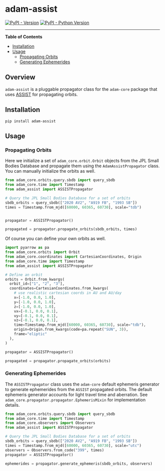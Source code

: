 # adam-assist

[![PyPI - Version](https://img.shields.io/pypi/v/adam-assist.svg)](https://pypi.org/project/adam-assist)
[![PyPI - Python Version](https://img.shields.io/pypi/pyversions/adam-assist.svg)](https://pypi.org/project/adam-assist)

-----

**Table of Contents**


- [Installation](#installation)
- [Usage](#usage)
  - [Propagating Orbits](#propagating-orbits)
  - [Generating Ephemerides](#generating-ephemerides)


## Overview
`adam-assist` is a pluggable propagator class for the `adam-core` package that uses [ASSIST](https://github.com/matthewholman/assist) for propagating orbits.


## Installation

```console
pip install adam-assist
```

## Usage

### Propagating Orbits

Here we initialize a set of `adam_core.orbit.Orbit` objects from the JPL Small Bodies Database and propagate them using the `AdamAssistPropagator` class. You can manually initialize the orbits as well.

```python
from adam_core.orbits.query.sbdb import query_sbdb
from adam_core.time import Timestamp
from adam_assist import ASSISTPropagator

# Query the JPL Small Bodies Database for a set of orbits
sbdb_orbits = query_sbdb(["2020 AV2", "A919 FB", "1993 SB"])
times = Timestamp.from_mjd([60000, 60365, 60730], scale="tdb")


propagator = ASSISTPropagator()

propagated = propagator.propagate_orbits(sbdb_orbits, times)
```

Of course you can define your own orbits as well.

```python
import pyarrow as pa
from adam_core.orbits import Orbit
from adam_core.coordinates import CartesianCoordinates, Origin
from adam_core.time import Timestamp
from adam_assist import ASSISTPropagator

# Define an orbit
orbits = Orbit.from_kwargs(
  orbit_id=["1", "2", "3"],
  coordinates=CartesianCoordinates.from_kwargs(
    # use realistic cartesian coords in AU and AU/day
    x=[-1.0, 0.0, 1.0],
    y=[-1.0, 0.0, 1.0],
    z=[-1.0, 0.0, 1.0],
    vx=[-0.1, 0.0, 0.1],
    vy=[-0.1, 0.0, 0.1],
    vz=[-0.1, 0.0, 0.1],
    time=Timestamp.from_mjd([60000, 60365, 60730], scale="tdb"),
    origin=Origin.from_kwargs(code=pa.repeat("SUN", 3)),
    frame="eliptic"
  ),
)

propagator = ASSISTPropagator()

propagated = propagator.propagate_orbits(orbits)
```

### Generating Ephemerides

The `ASSISTPropagator` class uses the `adam-core` default ephemeris generator to generate ephemerides from the `ASSIST` propagated orbits. The default ephemeris generator accounts for light travel time and aberration. See `adam_core.propagator.propagator.EphemerisMixin` for implementation details.


```python
from adam_core.orbits.query.sbdb import query_sbdb
from adam_core.time import Timestamp
from adam_core.observers import Observers
from adam_assist import ASSISTPropagator

# Query the JPL Small Bodies Database for a set of orbits
sbdb_orbits = query_sbdb(["2020 AV2", "A919 FB", "1993 SB"])
times = Timestamp.from_mjd([60000, 60365, 60730], scale="utc")
observers = Observers.from_code("399", times)
propagator = ASSISTPropagator()

ephemerides = propagator.generate_ephemeris(sbdb_orbits, observers)
```






